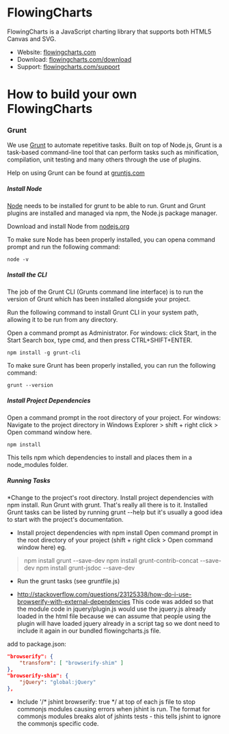 # FlowingCharts

FlowingCharts is a JavaScript charting library that supports both HTML5 Canvas and SVG.

* Website: [flowingcharts.com](http://www.flowingcharts.com/)
* Download: [flowingcharts.com/download](http://www.flowingcharts.com/download)
* Support: [flowingcharts.com/support](http://www.flowingcharts.com/support)

# How to build your own FlowingCharts

### Grunt

We use [Grunt](http://gruntjs.com) to automate repetitive tasks. Built on top of Node.js, Grunt is a task-based command-line tool that can perform tasks such as minification, compilation, unit testing and many others through the use of plugins.

Help on using Grunt can be found at [gruntjs.com](http://gruntjs.com/getting-started)

##### Install Node

[Node](https://nodejs.org) needs to be installed for grunt to be able to run. Grunt and Grunt plugins are installed and managed via npm, the Node.js package manager. 

Download and install Node from [nodejs.org](https://nodejs.org/en/)

To make sure Node has been properly installed, you can opena command prompt and run the following command:

```
node -v
```

##### Install the CLI

The job of the Grunt CLI (Grunts command line interface) is to run the version of Grunt which has been installed alongside your project. 

Run the following command to install Grunt CLI in your system path, allowing it to be run from any directory.

Open a command prompt as Administrator.
For windows: click Start, in the Start Search box, type cmd, and then press CTRL+SHIFT+ENTER.

```
npm install -g grunt-cli
```

To make sure Grunt has been properly installed, you can run the following command:

```
grunt --version
```

##### Install Project Dependencies 

Open a command prompt in the root directory of your project.
For windows: Navigate to the project directory in Windows Explorer > shift + right click > Open command window here.

```
npm install
```

This tells npm which dependencies to install and places them in a node_modules folder.


##### Running Tasks



*Change to the project's root directory.
Install project dependencies with npm install.
Run Grunt with grunt.
That's really all there is to it. Installed Grunt tasks can be listed by running grunt --help but it's usually a good idea to start with the project's documentation.





* Install project dependencies with npm install
Open command prompt in the root directory of your project (shift + right click > Open command window here)
eg.
> npm install grunt --save-dev
> npm install grunt-contrib-concat --save-dev
> npm install grunt-jsdoc --save-dev

* Run the grunt tasks (see gruntfile.js)

* http://stackoverflow.com/questions/23125338/how-do-i-use-browserify-with-external-dependencies
This code was added so that the module code in jquery/plugin.js would use the jquery.js already loaded in the html file 
because we can assume that people using the plugin will have loaded jquery already in a script tag so we dont
need to include it again in our bundled flowingcharts.js file.

add to package.json:

```json
"browserify": {
    "transform": [ "browserify-shim" ]
},
"browserify-shim": {
    "jQuery": "global:jQuery"
},
```

* Include '/* jshint browserify: true */ at top of each js file to stop commonjs modules causing errors when jshint is run.
The format for commonjs modules breaks alot of jshints tests - this tells jshint to ignore the commonjs specific code.
